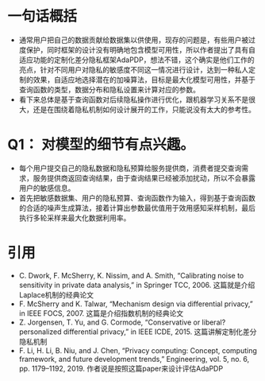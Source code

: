 # 一句话概括
- 通常用户把自己的数据贡献给数据集以供使用，现存的问题是，有些用户被过度保护，同时框架的设计没有明确地包含模型可用性，所以作者提出了具有自适应功能的定制化差分隐私框架AdaPDP，想法不错，这个确实是他们工作的亮点，针对不同用户对隐私的敏感度不同这一情况进行设计，达到一种私人定制的效果，自适应地选择潜在的加噪算法，目标是最大化模型可用性，并基于查询函数的类型，数据分布和隐私设置来计算对应的参数。
- 看下来总体是基于查询函数对后续隐私操作进行优化，跟机器学习关系不是很大，还是在围绕着隐私机制如何设计展开的工作，只能说没有太大的参考性。

# Q1： 对模型的细节有点兴趣。
- 每个用户提交自己的隐私数据和隐私预算给服务提供商，消费者提交查询需求，服务提供商返回查询结果，由于查询结果已经被添加扰动，所以不会暴露用户的敏感信息。
- 首先把敏感数据集、用户的隐私预算、查询函数作为输入，得到基于查询函数的合适的噪声生成算法，接着计算出参数最优值用于效用感知采样机制，最后执行多轮采样来最大化数据利用率。

# 引用
- C. Dwork, F. McSherry, K. Nissim, and A. Smith, “Calibrating noise to sensitivity in private data analysis,” in Springer TCC, 2006. 这篇就是介绍Laplace机制的经典论文
- F. McSherry and K. Talwar, “Mechanism design via differential privacy,” in IEEE FOCS, 2007. 这篇是介绍指数机制的经典论文
- Z. Jorgensen, T. Yu, and G. Cormode, “Conservative or liberal? personalized differential privacy,” in IEEE ICDE, 2015. 这篇讲解定制化差分隐私机制
- F. Li, H. Li, B. Niu, and J. Chen, “Privacy computing: Concept, computing framework, and future development trends,” Engineering, vol. 5, no. 6, pp. 1179–1192, 2019. 作者说是按照这篇paper来设计评估AdaPDP